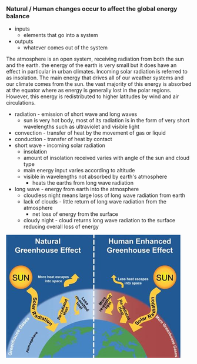 ### Natural / Human changes occur to affect the global energy balance
- inputs
  - elements that go into a system
- outputs
  - whatever comes out of the system

The atmosphere is an open system, receiving radiation from both the sun and the earth. the energy of the earth is very small but it does have an effect in particular in urban climates. Incoming solar radiation is referred to as insolation.
The main energy that drives all of our weather systems and our climate comes from the sun. the vast majority of this energy is absorbed at the equator where as energy is generally lost in the polar regions. However, this energy is redistributed to higher latitudes by wind and air circulations.

- radiation - emission of short wave and long waves
  - sun is very hot body, most of its radiation is in the form of very short wavelengths such as ultraviolet and visible light
- convection - transfer of heat by the movement of gas or liquid
- conduction - transfer of heat by contact
- short wave - incoming solar radiation
  - insolation
  - amount of insolation received varies with angle of the sun and cloud type
  - main energy input varies according to altitude
  - visible in wavelengths not absorbed by earth's atmosphere
    - heats the earths from long wave radiation
- long wave - energy from earth into the atmosphere
  - cloudless night means large loss of long wave radiation from earth
  - lack of clouds - little return of long wave radiation from the atmosphere
    - net loss of energy from the surface
  - cloudy night - cloud returns long wave radiation to the surface reducing overall loss of energy
  
![shortwavelongwave](.src/short_wave_long_wave.png)
